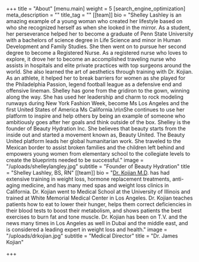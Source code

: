 +++
title = "About"
[menu.main]
weight = 5
[search_engine_optimization]
meta_description = ""
title_tag = ""
[[team]]
bio = "Shelley Lashley is an amazing example of a young woman who created her lifestyle based on who she recognized herself as when she looked in the mirror. As a student, her perseverance helped her to become a graduate of Penn State University with a bachelors of science degree in Life Science and minor in Human Development and Family Studies. She then went on to pursue her second degree to become a Registered Nurse. As a registered nurse who loves to explore, it drove her to become an accomplished traveling nurse who assists in hospitals and elite private practices with top surgeons around the world. She also learned the art of aesthetics through training with Dr. Kojian. As an athlete, it helped her to break barriers for women as she played for the Philadelphia Passion, legend football league as a defensive end and offensive lineman. Shelley has gone from the gridiron to the gown, winning along the way. She has used her leadership and charm to rock modeling runways during New York Fashion Week, become Ms Los Angeles and the first United States of America Ms California.\n\nShe continues to use her platform to inspire and help others by being an example of someone who ambitiously goes after her goals and think outside of the box. Shelley is the founder of Beauty Hydration Inc. She believes that beauty starts from the inside out and started a movement known as, Beauty United. The Beauty United platform leads her global humanitarian work. She traveled to the Mexican border to assist broken families and the children left behind and empowers young women from elementary school to the collegiate levels to create the blueprints needed to be successful."
image = "/uploads/shelleylangley.jpg"
subtitle = "Founder of Beauty Hydration"
title = "Shelley Lashley, BS, RN"
[[team]]
bio = "[Dr. Kojian M.D](https://twitter.com/drjameskojian). has had extensive training in weight loss, hormone replacement treatments, anti-aging medicine, and has many med spas and weight loss clinics in California. Dr. Kojian went to Medical School at the University of Illinois and trained at White Memorial Medical Center in Los Angeles. Dr. Kojian teaches patients how to eat to lower their hunger, helps them correct deficiencies in their blood tests to boost their metabolism, and shows patients the best exercises to burn fat and tone muscle. Dr. Kojian has been on T.V. and the news many times in Los Angeles as well in Dubai and the middle east, and is considered a leading expert in weight loss and health."
image = "/uploads/drkojian.jpg"
subtitle = "Medical Director"
title = "Dr. James Kojian"

+++
